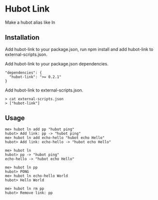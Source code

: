 # Hubot Link

Make a hubot alias like ln

## Installation

Add hubot-link to your package.json, run npm install and add hubot-link to external-scripts.json.

Add hubot-link to your package.json dependencies.

    "dependencies": {
      "hubot-link": ">= 0.2.1"
    }

Add hubot-link to external-scripts.json.

    > cat external-scripts.json
    > ["hubot-link"]

## Usage

    me> hubot ln add pp "hubot ping"
    hubot> Add link: pp -> "hubot ping"
    me> hubot ln add echo-hello "hubot echo Hello"
    hubot> Add link: echo-hello -> "hubot echo Hello"
    
    me> hubot ln
    hubot> pp -> "hubot ping"
    echo-hello -> "hubot echo Hello"
    
    me> hubot ln pp
    hubot> PONG
    me> hubot ln echo-hello World
    hubot> Hello World
    
    me> hubot ln rm pp
    hubot> Remove link: pp
